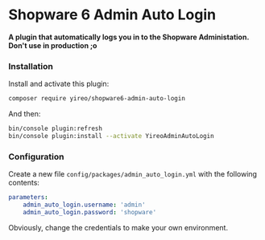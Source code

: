 # Shopware 6 Admin Auto Login

**A plugin that automatically logs you in to the Shopware Administation. Don't use in production ;o**

### Installation
Install and activate this plugin:
```bash
composer require yireo/shopware6-admin-auto-login
```
And then:
```bash
bin/console plugin:refresh
bin/console plugin:install --activate YireoAdminAutoLogin
```

### Configuration
Create a new file `config/packages/admin_auto_login.yml` with the following contents:
```yaml
parameters:
    admin_auto_login.username: 'admin'
    admin_auto_login.password: 'shopware'
```

Obviously, change the credentials to make your own environment.
